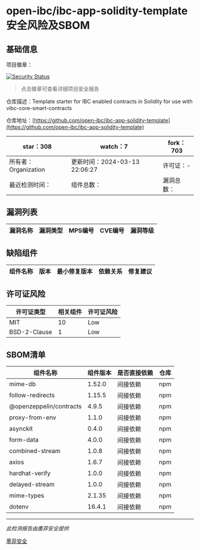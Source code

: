 # open-ibc/ibc-app-solidity-template安全风险及SBOM

## 基础信息

项目徽章：

[![Security Status](https://www.murphysec.com/platform3/v31/badge/1767992052917592064.svg)](https://www.murphysec.com/console/report/1766904723628605440/1767992052917592064)

> 点击徽章可查看详细项目安全报告

仓库描述：Template starter for IBC enabled contracts in Solidity for use with vibc-core-smart-contracts

仓库地址：[https://github.com/open-ibc/ibc-app-solidity-template](https://github.com/open-ibc/ibc-app-solidity-template)

| star：308 | watch：7 | fork：703 |
| ----------- | -------------- | ------------ |
| 所有者：Organization | 更新时间：2024-03-13 22:06:27 | 许可证：- |
| 最近检测时间： | 组件总数： | 漏洞总数： |




## 漏洞列表

| 漏洞名称 | 漏洞类型 | MPS编号 | CVE编号 | 漏洞等级 |
| ------- | ------ | ------- | ------ | ----- |





## 缺陷组件

| 组件名称 | 版本 | 最小修复版本 | 依赖关系 | 修复建议 |
| -------- | ---- | ------------ | -------- | -------- |





## 许可证风险

| 许可证类型 | 相关组件 | 许可证风险 |
| ---------- | -------- | ---------- |
|MIT|10|Low|
|BSD-2-Clause|1|Low|




## SBOM清单

| 组件名称 | 组件版本 | 是否直接依赖 | 仓库 |
| -------- | -------- | ------------ | ---- |
|mime-db|1.52.0|间接依赖|npm|
|follow-redirects|1.15.5|间接依赖|npm|
|@openzeppelin/contracts|4.9.5|间接依赖|npm|
|proxy-from-env|1.1.0|间接依赖|npm|
|asynckit|0.4.0|间接依赖|npm|
|form-data|4.0.0|间接依赖|npm|
|combined-stream|1.0.8|间接依赖|npm|
|axios|1.6.7|间接依赖|npm|
|hardhat-verify|1.0.0|间接依赖|npm|
|delayed-stream|1.0.0|间接依赖|npm|
|mime-types|2.1.35|间接依赖|npm|
|dotenv|16.4.1|间接依赖|npm|


------

*此检测报告由墨菲安全提供*

[墨菲安全](www.murphysec.com)